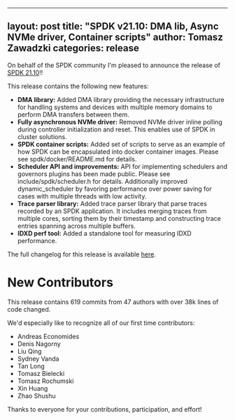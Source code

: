  ---
layout: post
title:  "SPDK v21.10: DMA lib, Async NVMe driver, Container scripts"
author: Tomasz Zawadzki
categories: release
---

On behalf of the SPDK community I'm pleased to announce the release of [SPDK 21.10](https://github.com/spdk/spdk/releases/tag/v21.10)!!

This release contains the following new features:

- **DMA library:** Added DMA library providing the necessary infrastructure for handling systems and devices with multiple memory domains to perform DMA transfers between them.
- **Fully asynchronous NVMe driver:** Removed NVMe driver inline polling during controller initialization and reset. This enables use of SPDK in cluster solutions.
- **SPDK container scripts:** Added set of scripts to serve as an example of how SPDK can be encapsulated into docker container images. Please see spdk/docker/README.md for details.
- **Scheduler API and improvements:** API for implementing schedulers and governors plugins has been made public. Please see include/spdk/scheduler.h for details. Additionally improved dynamic_scheduler by favoring performance over power saving for cases with multiple threads with low activity.
- **Trace parser library:** Added trace parser library that parse traces recorded by an SPDK application. It includes merging traces from multiple cores, sorting them by their timestamp and constructing trace entries spanning across multiple buffers.
- **IDXD perf tool:** Added a standalone tool for measuring IDXD performance.

The full changelog for this release is available [here](https://github.com/spdk/spdk/releases/tag/v21.10).

# New Contributors

This release contains 619 commits from 47 authors with over 38k lines of code changed.

We'd especially like to recognize all of our first time contributors:

- Andreas Economides
- Denis Nagorny
- Liu Qing
- Sydney Vanda
- Tan Long
- Tomasz Bielecki
- Tomasz Rochumski
- Xin Huang
- Zhao Shushu

Thanks to everyone for your contributions, participation, and effort!
